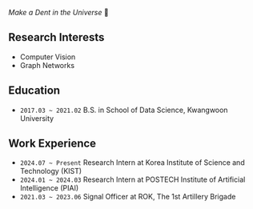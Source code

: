 *Make a Dent in the Universe* 🌠

Research Interests
---
- Computer Vision
- Graph Networks

Education
---
- `2017.03 ~ 2021.02`  B.S. in School of Data Science, Kwangwoon University

Work Experience
---
- `2024.07 ~ Present`  Research Intern at Korea Institute of Science and Technology (KIST) 
- `2024.01 ~ 2024.03`  Research Intern at POSTECH Institute of Artificial Intelligence (PIAI)
- `2021.03 ~ 2023.06`  Signal Officer at ROK, The 1st Artillery Brigade 

<br>

<!--
**exousiak/exousiak** is a ✨ _special_ ✨ repository because its `README.md` (this file) appears on your GitHub profile.

Here are some ideas to get you started:

- 🔭 I’m currently working on ...
- 🌱 I’m currently learning ...
- 👯 I’m looking to collaborate on ...
- 🤔 I’m looking for help with ...
- 💬 Ask me about ...
- 📫 How to reach me: ...
- 😄 Pronouns: ...
- ⚡ Fun fact: ...
-->
